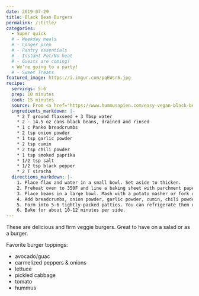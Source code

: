 ```yaml
---
date: 2019-07-29
title: Black Bean Burgers
permalink: /:title/
categories:
  - Super quick
  # - Weekday meals
  # - Longer prep
  # - Pantry essentials
  # - Instant Pot/No heat
  # - Guests are coming!
  - We're going to a party!
  # - Sweet Treats
featured_image: https://i.imgur.com/pqEWsr6.jpg
recipe:
  servings: 5-6
  prep: 10 minutes
  cook: 15 minutes
  source: From <a href="https://www.hummusapien.com/easy-vegan-black-bean-burgers/">Hummusapien</a>
  ingredients_markdown: |-
    * 2 T ground flaxseed + 3 Tbsp water
    * 2 - 14.5 oz cans black beans, drained and rinsed
    * 1 c Panko breadcrumbs
    * 2 tsp onion powder
    * 1 tsp garlic powder
    * 2 tsp cumin
    * 2 tsp chili powder
    * 1 tsp smoked paprika
    * 1/2 tsp salt
    * 1/2 tsp black pepper
    * 2 T siracha
  directions_markdown: |-
    1. Place flax and water in a small bowl. Set aside to thicken.
    2. Preheat oven to 350F and line a baking sheet with parchment paper.
    3. Place beans in a large bowl. Mash with a potato masher or fork until most beans are broken up, leaving some whole beans in tact. 
    4. Add breadcrumbs, onion powder, garlic powder, cumin, chili powder, smoked paprika, salt, pepper, sriarcha, and flax mixture. Stir until well combined.
    5. Form into 5-6 tightly-packed patties. You can refrigerate them until you are ready to cook (for up to 3 days) or cook them right away.
    6. Bake for about 10-12 minutes per side.
---
```

These are delicious and firm veggie burgers.  Great to have on a salad or as a burger. 

Favorite burger toppings:
  * avocado/guac
  * carmelized peppers & onions
  * lettuce
  * pickled cabbage
  * tomato
  * hummus